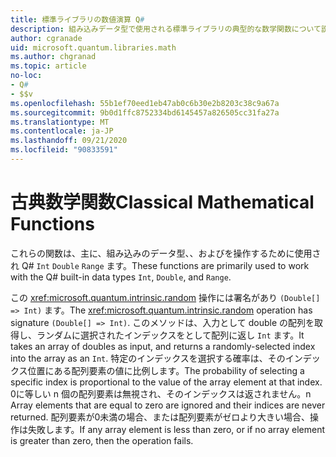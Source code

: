```yaml
---
title: 標準ライブラリの数値演算 Q#
description: 組み込みデータ型で使用される標準ライブラリの典型的な数学関数について説明 Q# します。
author: cgranade
uid: microsoft.quantum.libraries.math
ms.author: chgranad
ms.topic: article
no-loc:
- Q#
- $$v
ms.openlocfilehash: 55b1ef70eed1eb47ab0c6b30e2b8203c38c9a67a
ms.sourcegitcommit: 9b0d1ffc8752334bd6145457a826505cc31fa27a
ms.translationtype: MT
ms.contentlocale: ja-JP
ms.lasthandoff: 09/21/2020
ms.locfileid: "90833591"
---
```

# <a name="classical-mathematical-functions"></a><span data-ttu-id="14ca3-103">古典数学関数</span><span class="sxs-lookup"><span data-stu-id="14ca3-103">Classical Mathematical Functions</span></span> #

<span data-ttu-id="14ca3-104">これらの関数は、主に、組み込みのデータ型、、およびを操作するために使用され Q# `Int` `Double` `Range` ます。</span><span class="sxs-lookup"><span data-stu-id="14ca3-104">These functions are primarily used to work with the Q# built-in data types `Int`, `Double`, and `Range`.</span></span>

<span data-ttu-id="14ca3-105">この <xref:microsoft.quantum.intrinsic.random> 操作には署名があり `(Double[] => Int)` ます。</span><span class="sxs-lookup"><span data-stu-id="14ca3-105">The <xref:microsoft.quantum.intrinsic.random> operation has signature `(Double[] => Int)`.</span></span>
<span data-ttu-id="14ca3-106">このメソッドは、入力として double の配列を取得し、ランダムに選択されたインデックスをとして配列に返し `Int` ます。</span><span class="sxs-lookup"><span data-stu-id="14ca3-106">It takes an array of doubles as input, and returns a randomly-selected index into the array as an `Int`.</span></span>
<span data-ttu-id="14ca3-107">特定のインデックスを選択する確率は、そのインデックス位置にある配列要素の値に比例します。</span><span class="sxs-lookup"><span data-stu-id="14ca3-107">The probability of selecting a specific index is proportional to the value of the array element at that index.</span></span> <span data-ttu-id="14ca3-108">0に等しい n 個の配列要素は無視され、そのインデックスは返されません。</span><span class="sxs-lookup"><span data-stu-id="14ca3-108">n Array elements that are equal to zero are ignored and their indices are never returned.</span></span>
<span data-ttu-id="14ca3-109">配列要素が0未満の場合、または配列要素がゼロより大きい場合、操作は失敗します。</span><span class="sxs-lookup"><span data-stu-id="14ca3-109">If any array element is less than zero, or if no array element is greater than zero, then the operation fails.</span></span>
